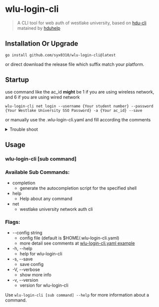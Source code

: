 # wlu-login-cli

> A CLI tool for web auth of westlake university, based on [hdu-cli](https://github.com/hduhelp/hdu-cli) matained by [hduhelp](https://github.com/hduhelp/)

## Installation Or Upgrade

```shell
go install github.com/syx0310/wlu-login-cli@latest
```

or direct download the release file which suffix match your platform.

## Startup

use command like
the ac_id **might** be 1 if you are using wireless network, and 6 if you are using wired network

```
wlu-login-cli net login --username {Your student number} --password {Your Westlake University SSO Password} -a {Your ac_id} --save
```

or manually use the .wlu-login-cli.yaml and fill according the comments

<details>
<summary>Trouble shoot</summary>

> The Command may need root privilege
>
> and sometimes go env is not install completely on your root account (sudo mode)
>
> so try like `sudo $GOROOT/bin/go install github.com/syx0310/wlu-login-cli@latest`
> 
> By the way, if you follow the offical installation guide of GO, The goroot will be like /usr/local/go/
</details>

## Usage

### wlu-login-cli [sub command]

### Available Sub Commands:

- completion  
  - generate the autocompletion script for the specified shell
- help        
  - Help about any command
- net         
  - westlake university network auth cli

### Flags:

- --config string   
  - config file (default is $HOME/.wlu-login-cli.yaml)
  - more detail see comments at [wlu-login-cli.yaml example](./.wlu-login-cli.yaml.example)
- -h, --help            
  - help for wlu-login-cli
- -s, --save            
  - save config
- -V, --verbose         
  - show more info
- -v, --version         
  - version for wlu-login-cli


Use `wlu-login-cli [sub command] --help` for more information about a command.


